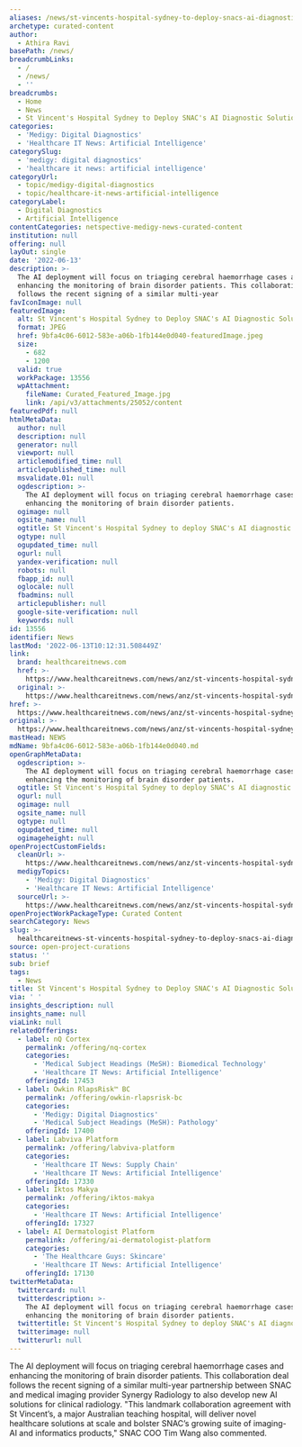 ```yaml
---
aliases: /news/st-vincents-hospital-sydney-to-deploy-snacs-ai-diagnostic-solutions
archetype: curated-content
author:
  - Athira Ravi
basePath: /news/
breadcrumbLinks:
  - /
  - /news/
  - ''
breadcrumbs:
  - Home
  - News
  - St Vincent's Hospital Sydney to Deploy SNAC's AI Diagnostic Solutions
categories:
  - 'Medigy: Digital Diagnostics'
  - 'Healthcare IT News: Artificial Intelligence'
categorySlug:
  - 'medigy: digital diagnostics'
  - 'healthcare it news: artificial intelligence'
categoryUrl:
  - topic/medigy-digital-diagnostics
  - topic/healthcare-it-news-artificial-intelligence
categoryLabel:
  - Digital Diagnostics
  - Artificial Intelligence
contentCategories: netspective-medigy-news-curated-content
institution: null
offering: null
layOut: single
date: '2022-06-13'
description: >-
  The AI deployment will focus on triaging cerebral haemorrhage cases and
  enhancing the monitoring of brain disorder patients. This collaboration deal
  follows the recent signing of a similar multi-year 
favIconImage: null
featuredImage:
  alt: St Vincent's Hospital Sydney to Deploy SNAC's AI Diagnostic Solutions
  format: JPEG
  href: 9bfa4c06-6012-583e-a06b-1fb144e0d040-featuredImage.jpeg
  size:
    - 682
    - 1200
  valid: true
  workPackage: 13556
  wpAttachment:
    fileName: Curated_Featured_Image.jpg
    link: /api/v3/attachments/25052/content
featuredPdf: null
htmlMetaData:
  author: null
  description: null
  generator: null
  viewport: null
  articlemodified_time: null
  articlepublished_time: null
  msvalidate.01: null
  ogdescription: >-
    The AI deployment will focus on triaging cerebral haemorrhage cases and
    enhancing the monitoring of brain disorder patients.
  ogimage: null
  ogsite_name: null
  ogtitle: St Vincent's Hospital Sydney to deploy SNAC's AI diagnostic solutions
  ogtype: null
  ogupdated_time: null
  ogurl: null
  yandex-verification: null
  robots: null
  fbapp_id: null
  oglocale: null
  fbadmins: null
  articlepublisher: null
  google-site-verification: null
  keywords: null
id: 13556
identifier: News
lastMod: '2022-06-13T10:12:31.508449Z'
link:
  brand: healthcareitnews.com
  href: >-
    https://www.healthcareitnews.com/news/anz/st-vincents-hospital-sydney-deploy-snacs-ai-diagnostic-solutions
  original: >-
    https://www.healthcareitnews.com/news/anz/st-vincents-hospital-sydney-deploy-snacs-ai-diagnostic-solutions
href: >-
  https://www.healthcareitnews.com/news/anz/st-vincents-hospital-sydney-deploy-snacs-ai-diagnostic-solutions
original: >-
  https://www.healthcareitnews.com/news/anz/st-vincents-hospital-sydney-deploy-snacs-ai-diagnostic-solutions
mastHead: NEWS
mdName: 9bfa4c06-6012-583e-a06b-1fb144e0d040.md
openGraphMetaData:
  ogdescription: >-
    The AI deployment will focus on triaging cerebral haemorrhage cases and
    enhancing the monitoring of brain disorder patients.
  ogtitle: St Vincent's Hospital Sydney to deploy SNAC's AI diagnostic solutions
  ogurl: null
  ogimage: null
  ogsite_name: null
  ogtype: null
  ogupdated_time: null
  ogimageheight: null
openProjectCustomFields:
  cleanUrl: >-
    https://www.healthcareitnews.com/news/anz/st-vincents-hospital-sydney-deploy-snacs-ai-diagnostic-solutions
  medigyTopics:
    - 'Medigy: Digital Diagnostics'
    - 'Healthcare IT News: Artificial Intelligence'
  sourceUrl: >-
    https://www.healthcareitnews.com/news/anz/st-vincents-hospital-sydney-deploy-snacs-ai-diagnostic-solutions
openProjectWorkPackageType: Curated Content
searchCategory: News
slug: >-
  healthcareitnews-st-vincents-hospital-sydney-to-deploy-snacs-ai-diagnostic-solutions
source: open-project-curations
status: ''
sub: brief
tags:
  - News
title: St Vincent's Hospital Sydney to Deploy SNAC's AI Diagnostic Solutions
via: ' '
insights_description: null
insights_name: null
viaLink: null
relatedOfferings:
  - label: nQ Cortex
    permalink: /offering/nq-cortex
    categories:
      - 'Medical Subject Headings (MeSH): Biomedical Technology'
      - 'Healthcare IT News: Artificial Intelligence'
    offeringId: 17453
  - label: Owkin RlapsRisk™ BC
    permalink: /offering/owkin-rlapsrisk-bc
    categories:
      - 'Medigy: Digital Diagnostics'
      - 'Medical Subject Headings (MeSH): Pathology'
    offeringId: 17400
  - label: Labviva Platform
    permalink: /offering/labviva-platform
    categories:
      - 'Healthcare IT News: Supply Chain'
      - 'Healthcare IT News: Artificial Intelligence'
    offeringId: 17330
  - label: Iktos Makya
    permalink: /offering/iktos-makya
    categories:
      - 'Healthcare IT News: Artificial Intelligence'
    offeringId: 17327
  - label: AI Dermatologist Platform
    permalink: /offering/ai-dermatologist-platform
    categories:
      - 'The Healthcare Guys: Skincare'
      - 'Healthcare IT News: Artificial Intelligence'
    offeringId: 17130
twitterMetaData:
  twittercard: null
  twitterdescription: >-
    The AI deployment will focus on triaging cerebral haemorrhage cases and
    enhancing the monitoring of brain disorder patients.
  twittertitle: St Vincent's Hospital Sydney to deploy SNAC's AI diagnostic solutions
  twitterimage: null
  twitterurl: null
---
```

<p>The AI deployment will focus on triaging cerebral haemorrhage cases and enhancing the monitoring of brain disorder patients. This collaboration deal follows the recent signing of a similar multi-year partnership between SNAC and medical imaging provider Synergy Radiology to also develop new AI solutions for clinical radiology.
"This landmark collaboration agreement with St Vincent’s, a major Australian teaching hospital, will deliver novel healthcare solutions at scale and bolster SNAC’s growing suite of imaging-AI and informatics products," SNAC COO Tim Wang also commented.</p>